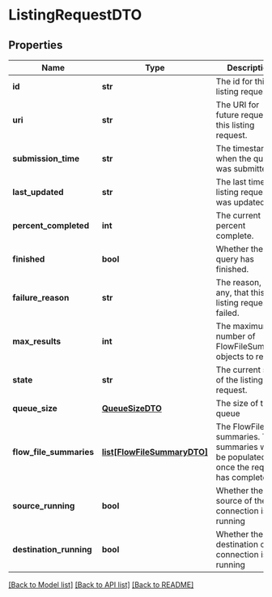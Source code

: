 # ListingRequestDTO

## Properties
Name | Type | Description | Notes
------------ | ------------- | ------------- | -------------
**id** | **str** | The id for this listing request. | [optional] 
**uri** | **str** | The URI for future requests to this listing request. | [optional] 
**submission_time** | **str** | The timestamp when the query was submitted. | [optional] 
**last_updated** | **str** | The last time this listing request was updated. | [optional] 
**percent_completed** | **int** | The current percent complete. | [optional] 
**finished** | **bool** | Whether the query has finished. | [optional] [default to False]
**failure_reason** | **str** | The reason, if any, that this listing request failed. | [optional] 
**max_results** | **int** | The maximum number of FlowFileSummary objects to return | [optional] 
**state** | **str** | The current state of the listing request. | [optional] 
**queue_size** | [**QueueSizeDTO**](QueueSizeDTO.md) | The size of the queue | [optional] 
**flow_file_summaries** | [**list[FlowFileSummaryDTO]**](FlowFileSummaryDTO.md) | The FlowFile summaries. The summaries will be populated once the request has completed. | [optional] 
**source_running** | **bool** | Whether the source of the connection is running | [optional] [default to False]
**destination_running** | **bool** | Whether the destination of the connection is running | [optional] [default to False]

[[Back to Model list]](../README.md#documentation-for-models) [[Back to API list]](../README.md#documentation-for-api-endpoints) [[Back to README]](../README.md)


